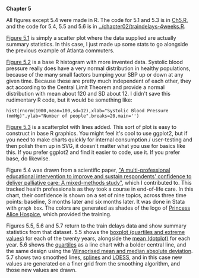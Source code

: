 **Chapter 5**

All figures except 5.4 were made in R. The code for 5.1 and 5.3 is in [Ch5.R](Ch5.R), and the code for 5.4, 5.5 and 5.6 is in [../chapter02/traindelays-4weeks.R](../chapter02/traindelays-4weeks.R).

[Figure 5.1](5-dotplot.svg) is simply a scatter plot where the data supplied are actually summary statistics. In this case, I just made up some stats to go alongside the previous example of Atlanta commuters.

[Figure 5.2](5-distro-examples-normal.svg) is a base R histogram with more invented data. Systolic blood pressure really does have a very normal distribution in healthy populations, because of the many small factors bumping your SBP up or down at any given time. Because these are pretty much independent of each other, they act according to the Central Limit Theorem and provide a normal distribution with mean about 120 and SD about 12. I didn't save this rudimentary R code, but it would be something like:
```
hist(rnorm(1000,mean=100,sd=12),xlab="Systolic Blood Pressure (mmHg)",ylab="Number of people",breaks=20,main='')
```

[Figure 5.3](5-meansplot-errorbars.svg) is a scatterplot with lines added. This sort of plot is easy to construct in base R graphics. You might feel it's cool to use ggplot2, but if you need to make charts quickly for internal consumption / user-testing and then polish them up in SVG, it doesn't matter what you use for basics like this. If you prefer ggplot2 and find it easier to code, use it. If you prefer base, do likewise.

Figure 5.4 was drawn from a scientific paper, ["A multi-professional educational intervention to improve and sustain respondents' confidence to deliver palliative care: A mixed-methods study"](https://journals.sagepub.com/doi/abs/10.1177/0269216317709973?journalCode=pmja), which I contributed to. This tracked health professionals as they took a course in end-of-life care. In this chart, their confidence is shown on a set of nine topics, across three time points: baseline, 3 months later and six months later. It was done in Stata with ```graph box```. The colors are generated as shades of the logo of [Princess Alice Hospice](https://www.pah.org.uk/), which provided the training.

Figures 5.5, 5.6 and 5.7 return to the train delays data and show summary statistics from that dataset. 5.5 shows the [boxplot (quartiles and extreme values)](5-traindelays-boxplot.svg) for each of the twenty years, alongside the [mean (dotplot)]((5-traindelays-meansplot.svg)) for each year. 5.6 shows the [quartiles]((5-traindelays-quartiles.svg)) as a line chart with a bolder central line, and the same design using the [Winsorised mean and median absolute deviation]((5-traindelays-winsor-mad.svg)). 5.7 shows two smoothed lines, [splines]((5-traindelays-spline.svg)) and [LOESS]((5-traindelays-loess.svg)), and in this case new values are generated on a finer grid from the smoothing algorithm, and those new values are drawn.
